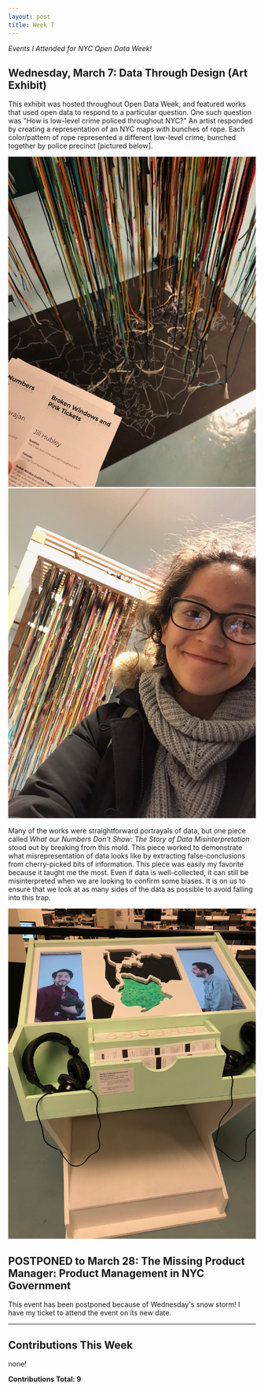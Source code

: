 ```yaml
---
layout: post
title: Week 7
---
```


_Events I Attended for NYC Open Data Week!_  

## Wednesday, March 7: Data Through Design (Art Exhibit)  

This exhibit was hosted throughout Open Data Week, and featured works that used open data to respond to a particular question. One such question was "How is low-level crime policed throughout NYC?" An artist responded by creating a representation of an NYC maps with bunches of rope. Each color/pattern of rope represented a different low-level crime, bunched together by police precinct [pictured below].

![rope-1](https://github.com/nyu-ossd-s18/mel501-weekly/blob/master/images/rope-1.jpg "rope-1")
![rope-2](https://github.com/nyu-ossd-s18/mel501-weekly/blob/master/images/rope-2.jpg "rope-2")

Many of the works were straightforward portrayals of data, but one piece called _What our Numbers Don't Show: The Story of Data Misinterpretation_ stood out by breaking from this mold. This piece worked to demonstrate what misrepresentation of data looks like by extracting false-conclusions from cherry-picked bits of information. This piece was easily my favorite because it taught me the most. Even if data is well-collected, it can still be misinterpreted when we are looking to confirm some biases. It is on us to ensure that we look at as many sides of the data as possible to avoid falling into this trap.

![mis-1](https://github.com/nyu-ossd-s18/mel501-weekly/blob/master/images/mis-1.jpg "mis-1")

## POSTPONED to March 28: The Missing Product Manager: Product Management in NYC Government

This event has been postponed because of Wednesday's snow storm! I have my ticket to attend the event on its new date.

---

## Contributions This Week

none!

**Contributions Total: 9**
